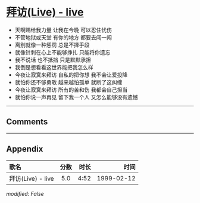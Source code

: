 # [拜访(Live) - live](https://music.163.com/song?id=67644)

* 天啊赐给我力量 让我在今晚 可以忍住忧伤
* 不管地狱或天堂 有你的地方 都要去闯一闯
* 离别就像一种惩罚 总是不择手段
* 就像针刺在心上不能够挣扎 只能将你遗忘
* 我不说话 也不抵挡 只是默默承担
* 我倒是想看看这世界能把我怎么样
* 今夜让寂寞来拜访 自私的把你想 我不会让爱投降
* 就怕你还不够勇敢 越来越怕孤单 就断了这纠缠
* 今夜让寂寞来拜访 所有的苦和伤 我都会自己担当
* 就怕你说一声再见 留下我一个人 又怎么能够没有遗憾


---

## Comments


---

## Appendix

|歌名|分数|时长|时间|
|:---|:---:|---:|---:|
|拜访(Live) - live|5.0|4:52|1999-02-12

*modified: False*